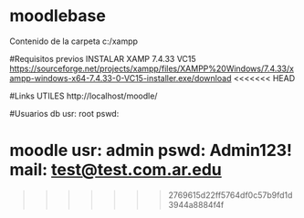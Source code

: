 # moodlebase
Contenido de la carpeta c:/xampp

#Requisitos previos
INSTALAR XAMP 7.4.33 VC15
https://sourceforge.net/projects/xampp/files/XAMPP%20Windows/7.4.33/xampp-windows-x64-7.4.33-0-VC15-installer.exe/download
<<<<<<< HEAD

#Links UTILES
http://localhost/moodle/

#Usuarios
db
usr: root
pswd:

moodle
usr: admin
pswd: Admin123!
mail: test@test.com.ar.edu
=======
>>>>>>> 2769615d22ff5764df0c57b9fd1d3944a8884f4f
